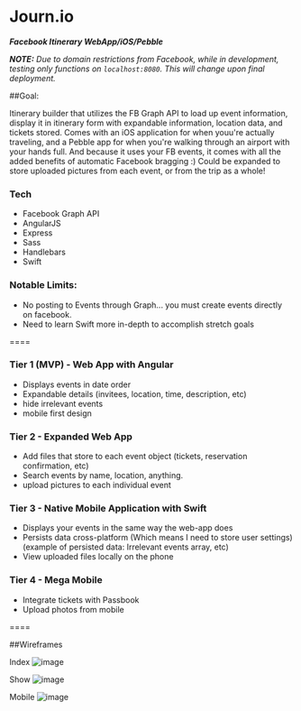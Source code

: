 # Journ.io
***Facebook Itinerary WebApp/iOS/Pebble***

***NOTE:*** *Due to domain restrictions from Facebook, while in development, testing only functions on `localhost:8080`.  This will change upon final deployment.*

##Goal: 

Itinerary builder that utilizes the FB Graph API to load up event information, display it in itinerary form with expandable information, location data, and tickets stored.  Comes with an iOS application for when youu're actually traveling, and a Pebble app for when you're walking through an airport with your hands full.  And because it uses your FB events, it comes with all the added benefits of automatic Facebook bragging :)  Could be expanded to store uploaded pictures from each event, or from the trip as a whole!

### Tech

- Facebook Graph API
- AngularJS
- Express
- Sass
- Handlebars
- Swift

### Notable Limits:

- No posting to Events through Graph... you must create events directly on facebook.
- Need to learn Swift more in-depth to accomplish stretch goals

====

### Tier 1 (MVP) - Web App with Angular

- Displays events in date order
- Expandable details (invitees, location, time, description, etc)
- hide irrelevant events
- mobile first design

### Tier 2 - Expanded Web App

- Add files that store to each event object (tickets, reservation confirmation, etc)
- Search events by name, location, anything.
- upload pictures to each individual event

### Tier 3 - Native Mobile Application with Swift

- Displays your events in the same way the web-app does
- Persists data cross-platform (Which means I need to store user settings) (example of persisted data: Irrelevant events array, etc)
- View uploaded files locally on the phone

### Tier 4 - Mega Mobile

- Integrate tickets with Passbook
- Upload photos from mobile

====

##Wireframes

Index
![image](http://i.imgur.com/0w2pGij.png)

Show
![image](http://i.imgur.com/uVmUp9p.png)

Mobile
![image](http://i.imgur.com/xDlFvT2.png)
